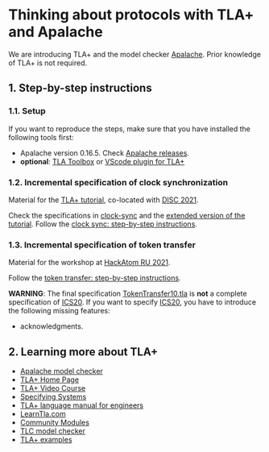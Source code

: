 # Thinking about protocols with TLA+ and Apalache

We are introducing TLA+ and the model checker
[Apalache](https://apalache.informal.systems). Prior knowledge of TLA+
is not required.

## 1. Step-by-step instructions

### 1.1. Setup

If you want to reproduce the steps, make sure that you have installed
the following tools first:

 - Apalache version 0.16.5. Check [Apalache releases][].
 - **optional**: [TLA Toolbox][] or [VScode plugin for TLA+][]

### 1.2. Incremental specification of clock synchronization

Material for the [TLA+ tutorial](http://conf.tlapl.us/202110/),
co-located with [DISC 2021](http://www.disc-conference.org/wp/disc2021/).

Check the specifications in [clock-sync](examples/clock-sync) and the [extended
version of the tutorial](https://www.youtube.com/watch?v=Ml7d_3vlH88). Follow
the [clock sync: step-by-step instructions][].

### 1.3. Incremental specification of token transfer

Material for the workshop at [HackAtom RU 2021][].

Follow the [token transfer: step-by-step instructions][].

**WARNING**: The final specification
[TokenTransfer10.tla](./examples/token-transfer/TokenTransfer10.tla) is **not** a
complete specification of [ICS20][].  If you want to specify [ICS20][],
you have to introduce the following missing features:

 - acknowledgments.

## 2. Learning more about TLA+
 
 - [Apalache model checker][]
 - [TLA+ Home Page][]
 - [TLA+ Video Course][]
 - [Specifying Systems][]
 - [TLA+ language manual for engineers][]
 - [LearnTla.com][]
 - [Community Modules][]
 - [TLC model checker][]
 - [TLA+ examples][]
    

[TLA+ examples]: https://github.com/tlaplus/examples
[TLA+ language manual for engineers]: https://apalache.informal.systems/docs/lang/index.html
[Apalache model checker]: https://apalache.informal.systems
[TLC model checker]: http://lamport.azurewebsites.net/tla/tools.html
[Summary of TLA]: https://lamport.azurewebsites.net/tla/summary.pdf
[TLA+ Home Page]: http://lamport.azurewebsites.net/tla/tla.html
[Specifying Systems]: http://lamport.azurewebsites.net/tla/book.html?back-link=learning.html
[Community Modules]: https://github.com/tlaplus/CommunityModules
[LearnTla.com]: https://learntla.com
[TLA+ Video Course]: http://lamport.azurewebsites.net/video/videos.html
[TLA Toolbox]: https://lamport.azurewebsites.net/tla/toolbox.html
[VScode plugin for TLA+]: https://marketplace.visualstudio.com/items?itemName=alygin.vscode-tlaplus
[Building Apalache from source]: https://apalache.informal.systems/docs/apalache/installation/source.html
[Apalache releases]: https://github.com/informalsystems/apalache/releases
[token transfer: step-by-step instructions]: ./docs/token-transfer-steps.md 
[clock sync: step-by-step instructions]: ./docs/clock-sync-steps.md 
[ICS20]: https://github.com/cosmos/ibc/tree/master/spec/app/ics-020-fungible-token-transfer
[HackAtom RU 2021]: https://blog.cosmos.network/hackatom-ru-2021-buckle-up-cosmonauts-we-have-no-problems-and-are-ready-for-takeoff-69c59812b2eb

